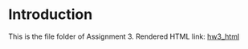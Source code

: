 # Introduction
This is the file folder of Assignment 3. 
Rendered HTML link: [hw3_html](https://stat545-ubc-hw-2019-20.github.io/stat545-hw-NingShen1997/hw3/hw3.html)
